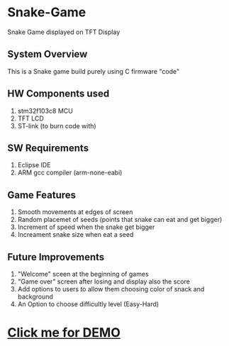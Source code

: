 # Snake-Game
Snake Game displayed on TFT Display
## System Overview
This is a Snake game build purely using C firmware "code"

## HW Components used
1. stm32f103c8 MCU 
2. TFT LCD
3. ST-link (to burn code with)

## SW Requirements
1. Eclipse IDE
2. ARM gcc compiler (arm-none-eabi)

## Game Features
1. Smooth movements at edges of screen
2. Random placemet of seeds (points that snake can eat and get bigger)
3. Increment of speed when the snake get bigger
4. Increament snake size when eat a seed

## Future Improvements
1. "Welcome" sceen at the beginning of games
2. "Game over" screen after losing and display also the score
3. Add options to users to allow them choosing color of snack and background
4. An Option to choose difficultly level (Easy-Hard)

# [Click me for DEMO](https://drive.google.com/file/d/10pTABlZvBSWjaC1NTdtnmoPoIFboN_Hr/view?usp=sharing)
